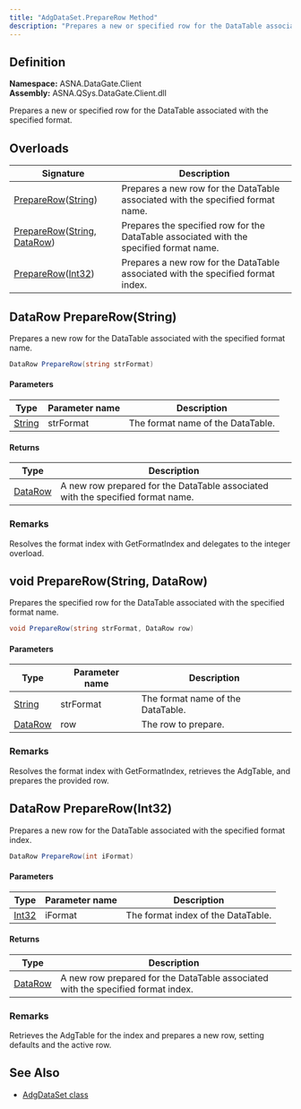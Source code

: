 ```yaml
---
title: "AdgDataSet.PrepareRow Method"
description: "Prepares a new or specified row for the DataTable associated with a format name or index."
---
```


## Definition

**Namespace:** ASNA.DataGate.Client  
**Assembly:** ASNA.QSys.DataGate.Client.dll

Prepares a new or specified row for the DataTable associated with the specified format.

## Overloads

| Signature | Description |
| --- | --- |
| [PrepareRow](#datarow-preparerowstring)([String](https://docs.microsoft.com/en-us/dotnet/api/system.string)) | Prepares a new row for the DataTable associated with the specified format name.
| [PrepareRow](#void-preparerowstring-datarow)([String](https://docs.microsoft.com/en-us/dotnet/api/system.string), [DataRow](https://learn.microsoft.com/en-us/dotnet/api/system.data.datarow?view=net-8.0)) | Prepares the specified row for the DataTable associated with the specified format name.
| [PrepareRow](#datarow-preparerowint)([Int32](https://docs.microsoft.com/en-us/dotnet/api/system.int32)) | Prepares a new row for the DataTable associated with the specified format index.

## DataRow PrepareRow(String)

Prepares a new row for the DataTable associated with the specified format name.

```cs
DataRow PrepareRow(string strFormat)
```

#### Parameters

| Type | Parameter name | Description |
| --- | --- | --- |
| [String](https://docs.microsoft.com/en-us/dotnet/api/system.string) | strFormat | The format name of the DataTable. |

#### Returns

| Type | Description |
| --- | --- |
| [DataRow](https://learn.microsoft.com/en-us/dotnet/api/system.data.datarow?view=net-8.0) | A new row prepared for the DataTable associated with the specified format name. |

### Remarks
Resolves the format index with GetFormatIndex and delegates to the integer overload.

## void PrepareRow(String, DataRow)

Prepares the specified row for the DataTable associated with the specified format name.

```cs
void PrepareRow(string strFormat, DataRow row)
```

#### Parameters

| Type | Parameter name | Description |
| --- | --- | --- |
| [String](https://docs.microsoft.com/en-us/dotnet/api/system.string) | strFormat | The format name of the DataTable. |
| [DataRow](https://learn.microsoft.com/en-us/dotnet/api/system.data.datarow?view=net-8.0) | row | The row to prepare. |

### Remarks
Resolves the format index with GetFormatIndex, retrieves the AdgTable, and prepares the provided row.

## DataRow PrepareRow(Int32)

Prepares a new row for the DataTable associated with the specified format index.

```cs
DataRow PrepareRow(int iFormat)
```

#### Parameters

| Type | Parameter name | Description |
| --- | --- | --- |
| [Int32](https://docs.microsoft.com/en-us/dotnet/api/system.int32) | iFormat | The format index of the DataTable. |

#### Returns

| Type | Description |
| --- | --- |
| [DataRow](https://learn.microsoft.com/en-us/dotnet/api/system.data.datarow?view=net-8.0) | A new row prepared for the DataTable associated with the specified format index. |

### Remarks
Retrieves the AdgTable for the index and prepares a new row, setting defaults and the active row.

## See Also
- [AdgDataSet class](adg-data-set.html)
